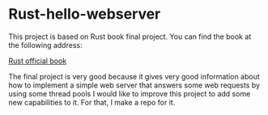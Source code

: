 ﻿# Rust-hello-webserver
This project is based on Rust book final project.
You can find the book at the following address:

<a href="https://doc.rust-lang.org/book/">Rust official book</a>

The final project is very good because it gives very good information about how to implement a simple web server that answers some web requests by using some thread pools
I would like to improve this project to add some new capabilities to it.
For that, I make a repo for it.








